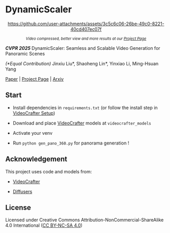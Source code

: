 # DynamicScaler

<div align="center">
  
  https://github.com/user-attachments/assets/3c5c6c06-26be-49c0-8221-40cd407ec07f

  <small><i>Video compressed, better view and more results at our [Project Page](https://dynamic-scaler.pages.dev)</i></small>
  
</div>

***CVPR 2025*** DynamicScaler: Seamless and Scalable Video Generation for Panoramic Scenes

*(\*Equal Contribution)* Jinxiu Liu\*, Shaoheng Lin\*, Yinxiao Li, Ming-Hsuan Yang 

[Paper](.assets/DynamicScaler_CVPR25_paper.pdf) | [Project Page](https://dynamic-scaler.pages.dev) | [Arxiv](https://arxiv.org/abs/2412.11100) 

## Start

- Install dependencies in `requirements.txt` (or follow the install step in [VideoCrafter Setup](https://github.com/AILab-CVC/VideoCrafter?tab=readme-ov-file#%EF%B8%8F-setup))

- Download and place [VideoCrafter](https://github.com/AILab-CVC/VideoCrafter) models at `videocrafter_models`

- Activate your venv

- Run `python gen_pano_360.py` for panorama generation !


## Acknowledgement

This project uses code and models from:

- [VideoCrafter](https://github.com/AILab-CVC/VideoCrafter)

- [Diffusers](https://github.com/huggingface/diffusers)


## License

Licensed under Creative Commons Attribution-NonCommercial-ShareAlike 4.0 International ([CC BY-NC-SA 4.0](https://creativecommons.org/licenses/by-nc-sa/4.0/)) 

